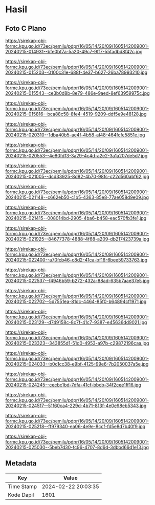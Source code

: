 # Hasil

## Foto C Plano

https://sirekap-obj-formc.kpu.go.id/73ec/pemilu/pdpr/16/05/14/20/09/1605142009001-20240215-014931--bfe0bf7a-5a20-49c7-9ff7-55fadbd8f42c.jpg

https://sirekap-obj-formc.kpu.go.id/73ec/pemilu/pdpr/16/05/14/20/09/1605142009001-20240215-015203--0100c31e-688f-4e37-b627-26ba78993210.jpg

https://sirekap-obj-formc.kpu.go.id/73ec/pemilu/pdpr/16/05/14/20/09/1605142009001-20240215-015543--ce3b0d8b-8e79-486e-9aed-8ef63959975c.jpg

https://sirekap-obj-formc.kpu.go.id/73ec/pemilu/pdpr/16/05/14/20/09/1605142009001-20240215-015816--bca88c58-8fe4-4519-9209-ddf5e9e48128.jpg

https://sirekap-obj-formc.kpu.go.id/73ec/pemilu/pdpr/16/05/14/20/09/1605142009001-20240215-020310--1dba40b5-ae4f-4b58-af48-464fcfe5851e.jpg

https://sirekap-obj-formc.kpu.go.id/73ec/pemilu/pdpr/16/05/14/20/09/1605142009001-20240215-020553--4e80fd13-3a29-4c4d-a2e2-3a1a207de5d7.jpg

https://sirekap-obj-formc.kpu.go.id/73ec/pemilu/pdpr/16/05/14/20/09/1605142009001-20240215-021005--dcd33925-8d82-4b70-98fc-c22d560abf62.jpg

https://sirekap-obj-formc.kpu.go.id/73ec/pemilu/pdpr/16/05/14/20/09/1605142009001-20240215-021148--c662eb50-c1b5-4363-85e8-77ae058d9e09.jpg

https://sirekap-obj-formc.kpu.go.id/73ec/pemilu/pdpr/16/05/14/20/09/1605142009001-20240215-021415--008014bd-2905-4ba6-b458-eac570fb3fe1.jpg

https://sirekap-obj-formc.kpu.go.id/73ec/pemilu/pdpr/16/05/14/20/09/1605142009001-20240215-021925--84677378-4888-4f68-a209-db217423739a.jpg

https://sirekap-obj-formc.kpu.go.id/73ec/pemilu/pdpr/16/05/14/20/09/1605142009001-20240215-022400--a70fcb46-c8d2-41ca-bf16-6bee59733763.jpg

https://sirekap-obj-formc.kpu.go.id/73ec/pemilu/pdpr/16/05/14/20/09/1605142009001-20240215-022537--f4946b59-b272-432a-88ad-635b7aae37e5.jpg

https://sirekap-obj-formc.kpu.go.id/73ec/pemilu/pdpr/16/05/14/20/09/1605142009001-20240215-022702--5d7551ea-81dc-4464-85f0-b64894cf1971.jpg

https://sirekap-obj-formc.kpu.go.id/73ec/pemilu/pdpr/16/05/14/20/09/1605142009001-20240215-023129--d749158c-8c7f-41c7-9387-e45636dd9021.jpg

https://sirekap-obj-formc.kpu.go.id/73ec/pemilu/pdpr/16/05/14/20/09/1605142009001-20240215-023323--343855d1-51d0-4953-a97b-c29872196caa.jpg

https://sirekap-obj-formc.kpu.go.id/73ec/pemilu/pdpr/16/05/14/20/09/1605142009001-20240215-024033--b0c1cc38-e9bf-4125-99e6-7b2050037a5e.jpg

https://sirekap-obj-formc.kpu.go.id/73ec/pemilu/pdpr/16/05/14/20/09/1605142009001-20240215-024245--cecbc1bd-7dfa-41cf-bbcb-34f2cee1ff16.jpg

https://sirekap-obj-formc.kpu.go.id/73ec/pemilu/pdpr/16/05/14/20/09/1605142009001-20240215-024517--51f60ca4-229d-4b71-813f-4e0e98eb5343.jpg

https://sirekap-obj-formc.kpu.go.id/73ec/pemilu/pdpr/16/05/14/20/09/1605142009001-20240215-025218--ff979340-ea06-4e9e-8ccf-fd5e8d7b40f9.jpg

https://sirekap-obj-formc.kpu.go.id/73ec/pemilu/pdpr/16/05/14/20/09/1605142009001-20240215-025030--5beb7d30-fc96-4707-8d6d-3dbbd66d1e13.jpg


## Metadata

| Key        | Value               |
| ---------- | ------------------- |
| Time Stamp | 2024-02-22 20:03:35 |
| Kode Dapil | 1601                |



